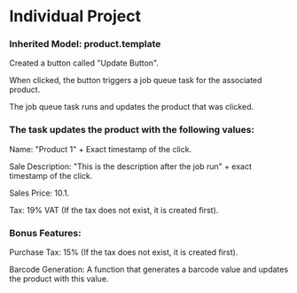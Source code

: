 # Individual Project
### Inherited Model: product.template

Created a button called "Update Button".

When clicked, the button triggers a job queue task for the associated product.

The job queue task runs and updates the product that was clicked.

### The task updates the product with the following values:

Name: "Product 1" + Exact timestamp of the click.

Sale Description: "This is the description after the job run" + exact timestamp of the click.

Sales Price: 10.1.

Tax: 19% VAT (If the tax does not exist, it is created first).

### Bonus Features:

Purchase Tax: 15% (If the tax does not exist, it is created first).

Barcode Generation: A function that generates a barcode value and updates the product with this value.